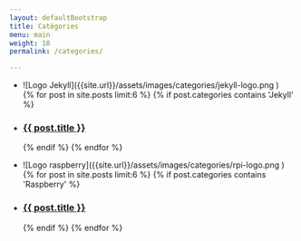 ```yaml
---
layout: defaultBootstrap
title: Catégories
menu: main
weight: 10
permalink: /categories/

---
```

<div class="cardBox">
<div class="card">
<ul class="card">
<li class="card" markdown="1">
![Logo Jekyll]({{site.url}}/assets/images/categories/jekyll-logo.png )
</li>
{% for post in site.posts limit:6 %}
{% if post.categories contains 'Jekyll' %}
<li >
<h3>
<a href="{{ site.baseurl }}{{ post.url }}">{{ post.title }}</a>
</h3>
</li>
{% endif %}
{% endfor %}
</ul>
</div>
<div>
<ul>
<li class="card" markdown="1">
![Logo raspberry]({{site.url}}/assets/images/categories/rpi-logo.png )
</li>
{% for post in site.posts limit:6 %}
{% if post.categories contains 'Raspberry' %}
<li class="card">
<h3>
<a href="{{ site.baseurl }}{{ post.url }}">{{ post.title }}</a>
</h3>
</li>
{% endif %}
{% endfor %}
</ul>
</div>
</div>

